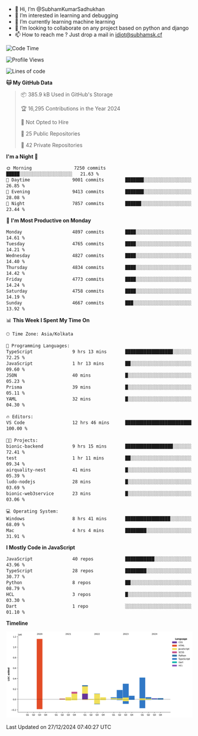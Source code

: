 - 👋 Hi, I’m @SubhamKumarSadhukhan
- 👀 I’m interested in learning and debugging
- 🌱 I’m currently learning machine learning
- 💞️ I’m looking to collaborate on any project based on python and django
- 📫 How to reach me ?
      Just drop a mail in idiot@subhamsk.cf

<!---
SubhamKumarSadhukhan/SubhamKumarSadhukhan is a ✨ special ✨ repository because its `README.md` (this file) appears on your GitHub profile.
You can click the Preview link to take a look at your changes.
--->


<!--START_SECTION:waka-->
![Code Time](http://img.shields.io/badge/Code%20Time-2%2C689%20hrs%2026%20mins-blue)

![Profile Views](http://img.shields.io/badge/Profile%20Views-0-blue)

![Lines of code](https://img.shields.io/badge/From%20Hello%20World%20I%27ve%20Written-2.9%20million%20lines%20of%20code-blue)

**🐱 My GitHub Data** 

> 📦 385.9 kB Used in GitHub's Storage 
 > 
> 🏆 16,295 Contributions in the Year 2024
 > 
> 🚫 Not Opted to Hire
 > 
> 📜 25 Public Repositories 
 > 
> 🔑 42 Private Repositories 
 > 
**I'm a Night 🦉** 

```text
🌞 Morning                7250 commits        █████░░░░░░░░░░░░░░░░░░░░   21.63 % 
🌆 Daytime                9001 commits        ███████░░░░░░░░░░░░░░░░░░   26.85 % 
🌃 Evening                9413 commits        ███████░░░░░░░░░░░░░░░░░░   28.08 % 
🌙 Night                  7857 commits        ██████░░░░░░░░░░░░░░░░░░░   23.44 % 
```
📅 **I'm Most Productive on Monday** 

```text
Monday                   4897 commits        ████░░░░░░░░░░░░░░░░░░░░░   14.61 % 
Tuesday                  4765 commits        ████░░░░░░░░░░░░░░░░░░░░░   14.21 % 
Wednesday                4827 commits        ████░░░░░░░░░░░░░░░░░░░░░   14.40 % 
Thursday                 4834 commits        ████░░░░░░░░░░░░░░░░░░░░░   14.42 % 
Friday                   4773 commits        ████░░░░░░░░░░░░░░░░░░░░░   14.24 % 
Saturday                 4758 commits        ████░░░░░░░░░░░░░░░░░░░░░   14.19 % 
Sunday                   4667 commits        ███░░░░░░░░░░░░░░░░░░░░░░   13.92 % 
```


📊 **This Week I Spent My Time On** 

```text
🕑︎ Time Zone: Asia/Kolkata

💬 Programming Languages: 
TypeScript               9 hrs 13 mins       ██████████████████░░░░░░░   72.25 % 
JavaScript               1 hr 13 mins        ██░░░░░░░░░░░░░░░░░░░░░░░   09.60 % 
JSON                     40 mins             █░░░░░░░░░░░░░░░░░░░░░░░░   05.23 % 
Prisma                   39 mins             █░░░░░░░░░░░░░░░░░░░░░░░░   05.11 % 
YAML                     32 mins             █░░░░░░░░░░░░░░░░░░░░░░░░   04.30 % 

🔥 Editors: 
VS Code                  12 hrs 46 mins      █████████████████████████   100.00 % 

🐱‍💻 Projects: 
bionic-backend           9 hrs 15 mins       ██████████████████░░░░░░░   72.41 % 
test                     1 hr 11 mins        ██░░░░░░░░░░░░░░░░░░░░░░░   09.34 % 
airquality-nest          41 mins             █░░░░░░░░░░░░░░░░░░░░░░░░   05.39 % 
ludo-nodejs              28 mins             █░░░░░░░░░░░░░░░░░░░░░░░░   03.69 % 
bionic-web3service       23 mins             █░░░░░░░░░░░░░░░░░░░░░░░░   03.06 % 

💻 Operating System: 
Windows                  8 hrs 41 mins       █████████████████░░░░░░░░   68.09 % 
Mac                      4 hrs 4 mins        ████████░░░░░░░░░░░░░░░░░   31.91 % 
```

**I Mostly Code in JavaScript** 

```text
JavaScript               40 repos            ███████████░░░░░░░░░░░░░░   43.96 % 
TypeScript               28 repos            ████████░░░░░░░░░░░░░░░░░   30.77 % 
Python                   8 repos             ██░░░░░░░░░░░░░░░░░░░░░░░   08.79 % 
HCL                      3 repos             █░░░░░░░░░░░░░░░░░░░░░░░░   03.30 % 
Dart                     1 repo              ░░░░░░░░░░░░░░░░░░░░░░░░░   01.10 % 
```



**Timeline**

![Lines of Code chart](https://raw.githubusercontent.com/SubhamKumarSadhukhan/SubhamKumarSadhukhan/main/assets/bar_graph.png)


 Last Updated on 27/12/2024 07:40:27 UTC
<!--END_SECTION:waka-->
